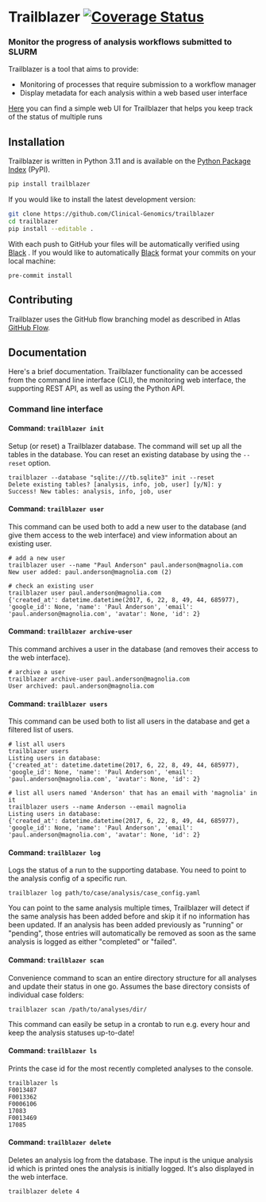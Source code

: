 # Trailblazer [![Coverage Status][coveralls-image]][coveralls-url]

### Monitor the progress of analysis workflows submitted to SLURM

Trailblazer is a tool that aims to provide:
- Monitoring of processes that require submission to a workflow manager
- Display metadata for each analysis within a web based user interface

[Here][Trailblazer-UI] you can find a simple web UI for Trailblazer that helps you keep track of the status of multiple runs

## Installation

Trailblazer is written in Python 3.11 and is available on the [Python Package Index][pypi] (PyPI).

```bash
pip install trailblazer
```

If you would like to install the latest development version:

```bash
git clone https://github.com/Clinical-Genomics/trailblazer
cd trailblazer
pip install --editable .
```

With each push to GitHub your files will be automatically verified using [Black] . If you would like to automatically [Black] format your commits on your local machine:

```
pre-commit install
```

## Contributing

Trailblazer uses the GitHub flow branching model as described in Atlas [GitHub Flow].

## Documentation

Here's a brief documentation. Trailblazer functionality can be accessed from the command line interface (CLI), the monitoring web interface, the supporting REST API, as well as using the Python API.

### Command line interface

#### Command: `trailblazer init`

Setup (or reset) a Trailblazer database. The command will set up all the tables in the database. You can reset an existing database by using the `--reset` option.

```shell
trailblazer --database "sqlite:///tb.sqlite3" init --reset
Delete existing tables? [analysis, info, job, user] [y/N]: y
Success! New tables: analysis, info, job, user
```

#### Command: `trailblazer user`

This command can be used both to add a new user to the database (and give them access to the web interface) and view information about an existing user.

```shell
# add a new user
trailblazer user --name "Paul Anderson" paul.anderson@magnolia.com
New user added: paul.anderson@magnolia.com (2)

# check an existing user
trailblazer user paul.anderson@magnolia.com
{'created_at': datetime.datetime(2017, 6, 22, 8, 49, 44, 685977), 'google_id': None, 'name': 'Paul Anderson', 'email': 'paul.anderson@magnolia.com', 'avatar': None, 'id': 2}
```

#### Command: `trailblazer archive-user`

This command archives a user in the database (and removes their access to the web interface).

```shell
# archive a user
trailblazer archive-user paul.anderson@magnolia.com
User archived: paul.anderson@magnolia.com
```

#### Command: `trailblazer users`

This command can be used both to list all users in the database and get a filtered list of users.

```shell
# list all users
trailblazer users
Listing users in database:
{'created_at': datetime.datetime(2017, 6, 22, 8, 49, 44, 685977), 'google_id': None, 'name': 'Paul Anderson', 'email': 'paul.anderson@magnolia.com', 'avatar': None, 'id': 2}

# list all users named 'Anderson' that has an email with 'magnolia' in it
trailblazer users --name Anderson --email magnolia
Listing users in database:
{'created_at': datetime.datetime(2017, 6, 22, 8, 49, 44, 685977), 'google_id': None, 'name': 'Paul Anderson', 'email': 'paul.anderson@magnolia.com', 'avatar': None, 'id': 2}
```


#### Command: `trailblazer log`

Logs the status of a run to the supporting database. You need to point to the analysis config of a specific run.

```shell
trailblazer log path/to/case/analysis/case_config.yaml
```

You can point to the same analysis multiple times, Trailblazer will detect if the same analysis has been added before and skip it if no information has been updated. If an analysis has been added previously as "running" or "pending", those entries will automatically be removed as soon as the same analysis is logged as either "completed" or "failed".

#### Command: `trailblazer scan`

Convenience command to scan an entire directory structure for all analyses and update their status in one go. Assumes the base directory consists of individual case folders:

```shell
trailblazer scan /path/to/analyses/dir/
```

This command can easily be setup in a crontab to run e.g. every hour and keep the analysis statuses up-to-date!

#### Command: `trailblazer ls`

Prints the case id for the most recently completed analyses to the console.

```shell
trailblazer ls
F0013487
F0013362
F0006106
17083
F0013469
17085
```

#### Command: `trailblazer delete`

Deletes an analysis log from the database. The input is the unique analysis id which is printed ones the analysis is initially logged. It's also displayed in the web interface.

```shell
trailblazer delete 4
```

[black]: https://black.readthedocs.io/en/stable/
[coveralls-url]: https://coveralls.io/r/Clinical-Genomics/trailblazer
[coveralls-image]: https://img.shields.io/coveralls/Clinical-Genomics/trailblazer.svg?style=flat-square
[GitHub Flow]: https://atlas.scilifelab.se/infrastructure/github/branching_models/githubflow/
[pypi]: https://pypi.python.org/pypi/trailblazer/
[Trailblazer-UI]: https://github.com/Clinical-Genomics/trailblazer-ui
